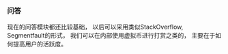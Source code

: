 ### 问答
现在的问答模块都还比较基础，
以后可以采用类似StackOverflow, Segmentfault的形式，
我们可以在内部使用虚拟币进行打赏之类的，
主要在于如何提高用户的活跃度。

